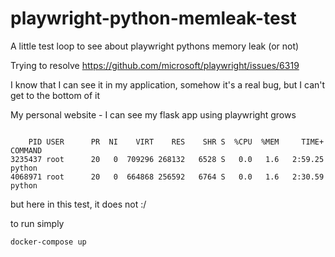 # playwright-python-memleak-test
A little test loop to see about playwright pythons memory leak (or not)

Trying to resolve https://github.com/microsoft/playwright/issues/6319

I know that I can see it in my application, somehow it's a real bug, but I can't get to the bottom of it

My personal website - I can see my flask app using playwright grows

```

    PID USER      PR  NI    VIRT    RES    SHR S  %CPU  %MEM     TIME+ COMMAND                                                                                                     
3235437 root      20   0  709296 268132   6528 S   0.0   1.6   2:59.25 python                                                                                                      
4068971 root      20   0  664868 256592   6764 S   0.0   1.6   2:30.59 python   
```

but here in this test, it does not :/

to run simply

```
docker-compose up
```
